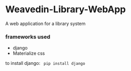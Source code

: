 # Weavedin-Library-WebApp
A web application for a library system

### frameworks used
* django
* Materialize css

to install django:
` pip install django`



